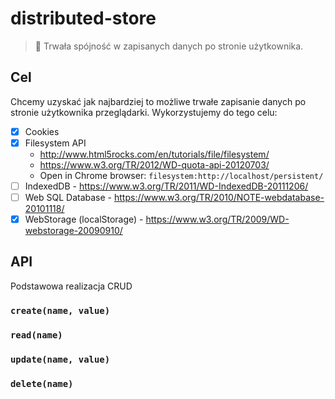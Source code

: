 # distributed-store

> :hammer: Trwała spójność w zapisanych danych po stronie użytkownika.

## Cel

Chcemy uzyskać jak najbardziej to możliwe trwałe zapisanie danych po stronie użytkownika przeglądarki.
Wykorzystujemy do tego celu:

* [x] Cookies
* [x] Filesystem API
    * http://www.html5rocks.com/en/tutorials/file/filesystem/
    * https://www.w3.org/TR/2012/WD-quota-api-20120703/
    * Open in Chrome browser: `filesystem:http://localhost/persistent/`
* [ ] IndexedDB - https://www.w3.org/TR/2011/WD-IndexedDB-20111206/
* [ ] Web SQL Database - https://www.w3.org/TR/2010/NOTE-webdatabase-20101118/
* [x] WebStorage (localStorage) - https://www.w3.org/TR/2009/WD-webstorage-20090910/

## API

Podstawowa realizacja CRUD

### `create(name, value)`
### `read(name)`
### `update(name, value)`
### `delete(name)`

